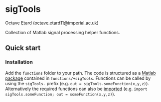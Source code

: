 # sigTools
Octave Etard (octave.etard11@imperial.ac.uk)

Collection of Matlab signal processing helper functions.

## Quick start

### Installation
Add the `functions` folder to your path. The code is structured as a [Matlab package](https://uk.mathworks.com/help/matlab/matlab_oop/scoping-classes-with-packages.html) contained in `functions/+sigTools`. Functions can be called by using the `sigTools.` prefix (e.g. `out = sigTools.someFunction(x,y,z)`). Alternatively the required functions can also be [imported](https://uk.mathworks.com/help/matlab/matlab_oop/importing-classes.html) (e.g. `import sigTools.someFunction; out = someFunction(x,y,z)`).
